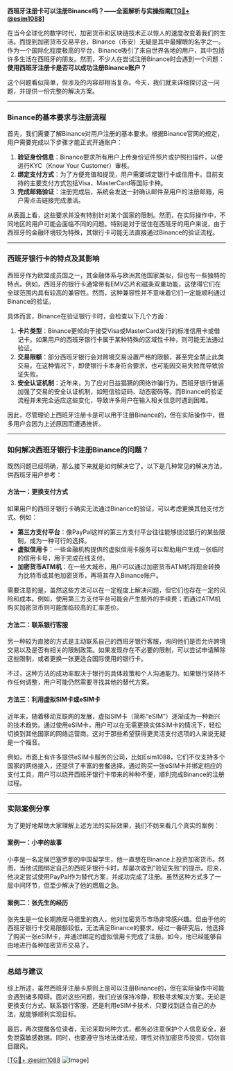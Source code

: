 **西班牙注册卡可以注册Binance吗？——全面解析与实操指南[[TG💪+ @esim1088](https://t.me/s/esim1088)]**

在当今全球化的数字时代，加密货币和区块链技术正以惊人的速度改变着我们的生活。而提到加密货币交易平台，Binance（币安）无疑是其中最耀眼的名字之一。作为一个国际化程度极高的平台，Binance吸引了来自世界各地的用户，其中包括许多生活在西班牙的朋友。然而，不少人在尝试注册Binance时会遇到一个问题：**使用西班牙注册卡是否可以成功注册Binance账户？**

这个问题看似简单，但涉及的内容却相当复杂。今天，我们就来详细探讨这一问题，并提供一份完整的解决方案。

---

### Binance的基本要求与注册流程

首先，我们需要了解Binance对用户注册的基本要求。根据Binance官网的规定，用户需要完成以下步骤才能正式开通账户：

1. **验证身份信息**：Binance要求所有用户上传身份证件照片或护照扫描件，以便进行KYC（Know Your Customer）审核。
2. **绑定支付方式**：为了方便充值和提现，用户需要绑定银行卡或信用卡。目前支持的主要支付方式包括Visa、MasterCard等国际卡种。
3. **完成邮箱验证**：注册完成后，系统会发送一封确认邮件至用户的注册邮箱，用户需点击链接完成激活。

从表面上看，这些要求并没有特别针对某个国家的限制。然而，在实际操作中，不同地区的用户可能会面临不同的问题。特别是对于居住在西班牙的用户来说，由于西班牙的金融环境较为特殊，其银行卡可能无法直接通过Binance的验证流程。

---

### 西班牙银行卡的特点及其影响

西班牙作为欧盟成员国之一，其金融体系与欧洲其他国家类似，但也有一些独特的特点。例如，西班牙的银行卡通常带有EMV芯片和磁条双重功能，这使得它们在全球范围内具有较高的兼容性。然而，这种兼容性并不意味着它们一定能顺利通过Binance的验证。

具体而言，Binance在验证银行卡时，会检查以下几个方面：

1. **卡片类型**：Binance更倾向于接受Visa或MasterCard发行的标准信用卡或借记卡。如果用户的西班牙银行卡属于某种特殊的区域性卡种，则可能无法通过验证。
2. **交易限额**：部分西班牙银行会对跨境交易设置严格的限额，甚至完全禁止此类交易。在这种情况下，即使银行卡本身符合要求，也可能因交易失败而导致验证失败。
3. **安全认证机制**：近年来，为了应对日益猖獗的网络诈骗行为，西班牙银行普遍加强了交易的安全认证机制，如短信验证码、动态密码等。而Binance的验证流程并未完全适应这些变化，导致许多用户在输入相关信息时遇到困难。

因此，尽管理论上西班牙注册卡是可以用于注册Binance的，但在实际操作中，很多用户会因为上述原因而遭遇挫折。

---

### 如何解决西班牙银行卡注册Binance的问题？

既然问题已经明确，那么接下来就是如何解决它了。以下是几种常见的解决方法，供西班牙用户参考：

#### 方法一：更换支付方式

如果用户的西班牙银行卡确实无法通过Binance的验证，可以考虑更换其他支付方式。例如：

- **第三方支付平台**：像PayPal这样的第三方支付平台往往能够绕过银行的某些限制，成为一种可行的选择。
- **虚拟信用卡**：一些金融机构提供的虚拟信用卡服务可以帮助用户生成一张临时的信用卡号，用于完成在线支付。
- **加密货币ATM机**：在一些大城市，用户可以通过加密货币ATM机将现金转换为比特币或其他加密货币，再将其存入Binance账户。

需要注意的是，虽然这些方法可以在一定程度上解决问题，但它们也存在一定的风险和成本。例如，使用第三方支付平台可能会产生额外的手续费；而通过ATM机购买加密货币则可能面临较高的汇率差价。

#### 方法二：联系银行客服

另一种较为直接的方式是主动联系自己的西班牙银行客服，询问他们是否允许跨境交易以及是否有相关的限制政策。如果发现存在不必要的限制，可以尝试申请解除这些限制，或者更换一张更适合国际使用的银行卡。

不过，这种方法的成功率取决于银行的具体政策和个人沟通能力。如果银行坚持不作任何调整，用户可能仍然需要寻找其他的替代方案。

#### 方法三：利用虚拟SIM卡或eSIM卡

近年来，随着移动互联网的发展，虚拟SIM卡（简称“eSIM”）逐渐成为一种新兴的技术趋势。通过使用eSIM卡，用户可以在无需更换实体SIM卡的情况下，轻松切换到其他国家的网络运营商。这对于那些希望获得更灵活支付选项的人来说无疑是一个福音。

例如，市面上有许多提供eSIM卡服务的公司，比如Esim1088，它们不仅支持多个国家的网络接入，还提供了丰富的套餐选择。通过购买一张eSIM卡并绑定相应的支付工具，用户可以绕开西班牙银行卡带来的种种不便，顺利完成Binance的注册过程。

---

### 实际案例分享

为了更好地帮助大家理解上述方法的实际效果，我们不妨来看几个真实的案例：

#### 案例一：小李的故事

小李是一名定居巴塞罗那的中国留学生，他一直想在Binance上投资加密货币。然而，当他试图绑定自己的西班牙银行卡时，却屡次收到“验证失败”的提示。后来，他决定尝试使用PayPal作为替代方案，并成功完成了注册。虽然这种方式多了一层中间环节，但至少解决了他的燃眉之急。

#### 案例二：张先生的经历

张先生是一位长期旅居马德里的商人，他对加密货币市场非常感兴趣。但由于他的西班牙银行卡交易限额较低，无法满足Binance的要求。经过一番研究后，他选择了购买一张eSIM卡，并通过绑定的虚拟信用卡完成了注册。如今，他已经能够自由地进行各种加密货币交易了。

---

### 总结与建议

综上所述，虽然西班牙注册卡原则上是可以注册Binance的，但在实际操作中可能会遇到诸多障碍。面对这些问题，我们应该保持冷静，积极寻求解决方案。无论是更换支付方式、联系银行客服，还是利用eSIM卡技术，只要找到适合自己的办法，就能够顺利实现目标。

最后，再次提醒各位读者，无论采取何种方式，都务必注意保护个人信息安全，避免泄露敏感数据。同时，也要遵守当地法律法规，理性对待加密货币投资，切勿盲目跟风。

[[TG💪+ @esim1088](https://t.me/s/esim1088) ![Image](https://i.postimg.cc/4NQfJmqS/Snipaste-2025-05-13-00-14-12.png)]